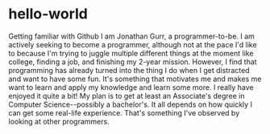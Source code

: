 # hello-world
Getting familiar with Github
I am Jonathan Gurr, a programmer-to-be. I am actively seeking to become a programmer, although not at the pace I'd like to because I'm trying to juggle multiple different things at the moment like college, finding a job, and finishing my 2-year mission. However, I find that programming has already turned into the thing I do when I get distracted and want to have some fun. It's something that motivates me and makes me want to learn and apply my knowledge and learn some more. I really have enjoyed it quite a bit!
My plan is to get at least an Associate's degree in Computer Science--possibly a bachelor's. It all depends on how quickly I can get some real-life experience. That's something I've observed by looking at other programmers.
